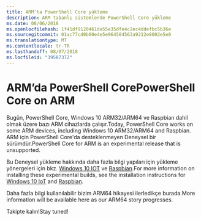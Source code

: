 ```yaml
---
title: ARM’ta PowerShell Core yükleme
description: ARM tabanlı sistemlerde PowerShell Core yükleme
ms.date: 08/06/2018
ms.openlocfilehash: 1f41df9120461da55e35dfe4c2ec4ddefbc5b36e
ms.sourcegitcommit: 01ac77cd0b00e4e5e964504563a9212e8002e5e0
ms.translationtype: MT
ms.contentlocale: tr-TR
ms.lasthandoff: 08/07/2018
ms.locfileid: "39587372"
---
```

# <a name="powershell-core-on-arm"></a><span data-ttu-id="9d72d-103">ARM’da PowerShell Core</span><span class="sxs-lookup"><span data-stu-id="9d72d-103">PowerShell Core on ARM</span></span>

<span data-ttu-id="9d72d-104">Bugün, PowerShell Core, Windows 10 ARM32/ARM64 ve Raspbian dahil olmak üzere bazı ARM cihazlarda çalışır.</span><span class="sxs-lookup"><span data-stu-id="9d72d-104">Today, PowerShell Core works on some ARM devices, including Windows 10 ARM32/ARM64 and Raspbian.</span></span>
<span data-ttu-id="9d72d-105">ARM için PowerShell Core'da desteklenmeyen Deneysel bir sürümdür.</span><span class="sxs-lookup"><span data-stu-id="9d72d-105">PowerShell Core for ARM is an experimental release that is unsupported.</span></span>

<span data-ttu-id="9d72d-106">Bu Deneysel yükleme hakkında daha fazla bilgi yapıları için yükleme yönergeleri için bkz. [Windows 10 IOT](installing-powershell-core-on-windows.md#deploying-on-windows-iot) ve [Raspbian](installing-powershell-core-on-linux.md#raspbian).</span><span class="sxs-lookup"><span data-stu-id="9d72d-106">For more information on installing these experimental builds, see the installation instructions for [Windows 10 IoT](installing-powershell-core-on-windows.md#deploying-on-windows-iot) and [Raspbian](installing-powershell-core-on-linux.md#raspbian).</span></span>

<span data-ttu-id="9d72d-107">Daha fazla bilgi kullanılabilir bizim ARM64 hikayesi ilerledikçe burada.</span><span class="sxs-lookup"><span data-stu-id="9d72d-107">More information will be available here as our ARM64 story progresses.</span></span>

<span data-ttu-id="9d72d-108">Takipte kalın!</span><span class="sxs-lookup"><span data-stu-id="9d72d-108">Stay tuned!</span></span>
